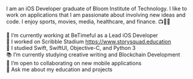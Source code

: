 I am an iOS Developer graduate of Bloom Institute of Technology. I like to work on applications that I am passionate about involving new ideas and code. I enjoy sports, movies, media, healthcare, and finance. 📺🏀😁

🔭 I’m currently working at BeTimeful as a Lead iOS Developer\
📱 I worked on Scribble Stadium https://www.storysquad.education \
🌱 I studied Swift, SwiftUI, Objective-C, and Python 3  
📚 I’m currently studying creative writing and Blockchain Development \
🤝 I’m open to collaborating on new mobile applications  
💬 Ask me about my education and projects 
